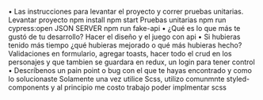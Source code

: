 • Las instrucciones para levantar el proyecto y correr pruebas unitarias.
Levantar proyecto
npm install
npm start
Pruebas unitarias 
npm run cypress:open
JSON SERVER 
 npm run fake-api
• ¿Qué es lo que más te gustó de tu desarrollo?
Hacer el diseño y el juego con api
• Si hubieras tenido más tiempo ¿qué hubieras mejorado o qué más hubieras
hecho?
Validaciones en formulario, agregar toasts, hacer todo el crud en los personajes y que tambien se guardara en redux, un login para tener control
• Descríbenos un pain point o bug con el que te hayas encontrado y como lo
solucionaste
Solamente una vez utilice Scss, utilizo comunmnte styled-components y al principio me costo trabajo poder implmentar scss 
